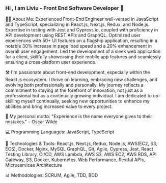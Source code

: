 ### Hi , I am Liviu - Front End Software Developer 👋

👨‍💻 About Me: Experienced Front-End Engineer well-versed in JavaScript and TypeScript, specializing in React.js, Next.js, Redux, and Node.js. Expertise in testing with Jest and Cypress.io, coupled with proficiency in API development using REST APIs and GraphQL. Optimized user experiences with 50+ UI features on a flagship application, resulting in a notable 30% increase in page load speed and a 20% enhancement in overall user engagement. Led the development of a sleek web application for a client, skillfully showcasing their mobile app features and seamlessly ensuring a cross-platform user experience.

🛠️ I'm passionate about front-end development, especially within the React.js ecosystem. I thrive on learning, embracing new challenges, and evolving both professionally and personally. My journey reflects a commitment to staying at the forefront of innovation, not just as a professional but as a continually growing individual. I am dedicated to up-skilling myself continually, seeking new opportunities to enhance my abilities and bring increased value to every project.

🚀 My personal motto: "Experience is the name everyone gives to their mistakes." – Oscar Wilde

💻 Programming Languages: JavaScript, TypeScript

🔧 Technologies & Tools: React.js, Next.js, Redux, Node.js, AWS(EC2, S3, ECS), Docker, Nginx, MySQL GraphQL, Git, Agile, Cypress, Jest, React Testing Library,  CI/CD, AWS Lambda, AWS S3, AWS EC2, AWS RDS, API Gateway, S3, Docker, Kubernetes, Web Performance, Restful APIs, Microservices Architecture

📊 Methodologies: SCRUM, Agile, TDD, BDD
